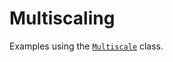 # Multiscaling

Examples using the [`Multiscale`](../../reference/multiscaling/multiscale/#Multiscale) class.